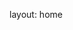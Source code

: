 <!--
 * @Descripttion:
 * @Author: suanmei
 * @Date: 2023-03-07 16:54:47
 * @LastEditors: suanmei
 * @LastEditTime: 2023-03-08 09:30:39
-->

layout: home
